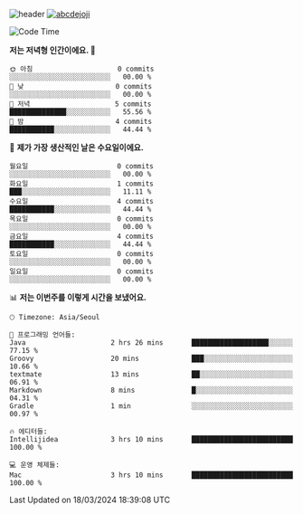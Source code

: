 ![header](https://capsule-render.vercel.app/api?type=transparent&fontColor=6b32af&height=200&text=Backend%20Developer&fontSize=60)
[![abcdejoji](https://github-readme-stats.vercel.app/api?username=abcdejoji&show_icons=true&theme=midnight-purple&locale=kr)](https://github.com/abcdejoji)

<!--START_SECTION:waka-->
![Code Time](http://img.shields.io/badge/Code%20Time-3%20hrs-blue)

**저는 저녁형 인간이에요. 🦉** 

```text
🌞 아침                     0 commits           ░░░░░░░░░░░░░░░░░░░░░░░░░   00.00 % 
🌆 낮　                     0 commits           ░░░░░░░░░░░░░░░░░░░░░░░░░   00.00 % 
🌃 저녁                     5 commits           ██████████████░░░░░░░░░░░   55.56 % 
🌙 밤　                     4 commits           ███████████░░░░░░░░░░░░░░   44.44 % 
```
📅 **제가 가장 생산적인 날은 수요일이에요.** 

```text
월요일                      0 commits           ░░░░░░░░░░░░░░░░░░░░░░░░░   00.00 % 
화요일                      1 commits           ███░░░░░░░░░░░░░░░░░░░░░░   11.11 % 
수요일                      4 commits           ███████████░░░░░░░░░░░░░░   44.44 % 
목요일                      0 commits           ░░░░░░░░░░░░░░░░░░░░░░░░░   00.00 % 
금요일                      4 commits           ███████████░░░░░░░░░░░░░░   44.44 % 
토요일                      0 commits           ░░░░░░░░░░░░░░░░░░░░░░░░░   00.00 % 
일요일                      0 commits           ░░░░░░░░░░░░░░░░░░░░░░░░░   00.00 % 
```


📊 **저는 이번주를 이렇게 시간을 보냈어요.** 

```text
🕑︎ Timezone: Asia/Seoul

💬 프로그래밍 언어들: 
Java                     2 hrs 26 mins       ███████████████████░░░░░░   77.15 % 
Groovy                   20 mins             ███░░░░░░░░░░░░░░░░░░░░░░   10.66 % 
textmate                 13 mins             ██░░░░░░░░░░░░░░░░░░░░░░░   06.91 % 
Markdown                 8 mins              █░░░░░░░░░░░░░░░░░░░░░░░░   04.31 % 
Gradle                   1 min               ░░░░░░░░░░░░░░░░░░░░░░░░░   00.97 % 

🔥 에디터들: 
Intellijidea             3 hrs 10 mins       █████████████████████████   100.00 % 

💻 운영 체제들: 
Mac                      3 hrs 10 mins       █████████████████████████   100.00 % 
```


 Last Updated on 18/03/2024 18:39:08 UTC
<!--END_SECTION:waka-->
